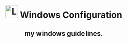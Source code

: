 <h1 align="center"><img src='https://cdn.jsdelivr.net/npm/simple-icons@6.2.0/icons/windows.svg' alt='Linux' width="40" height="40"/> <b>Windows Configuration</b></h1>

##  <p align="center">my <b>windows</b> guidelines.</p>
